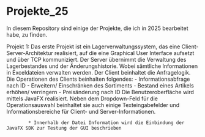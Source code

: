# Projekte_25
In diesem Repository sind einige der Projekte, die ich in 2025 bearbeitet habe, zu finden.

Projekt 1: Das erste Projekt ist ein Lagerverwaltungssystem, das eine Client-Server-Architektur realisiert, auf die eine 
           Graphical User Interface aufsetzt und über TCP kommuniziert. Der Server übernimmt die Verwaltung des Lagerbestandes 
           und der Änderungshistorie. Wobei sämtliche Informationen in Exceldateien verwalten werden. Der Client beinhaltet die 
           Anfragelogik. Die Operationen des Clients beinhalten folgendes: 
               - Informationsabfrage nach ID
               - Erweitern/ Einschränken des Sortiments
               - Bestand eines Artikels erhöhen/ verringern
               - Preisänderung nach ID
            Die Benutzeroberfläche wird mittels JavaFX realisiert. Neben dem Dropdown-Feld für die Operationsauswahl beinhaltet 
            sie auch einige Texteingabefelder und Informationsbereiche für Client- und Server-Informationen. 
            
            * Innerhalb der Datei Information wird die Einbindung der JavaFX SDK zur Testung der GUI beschrieben
                 